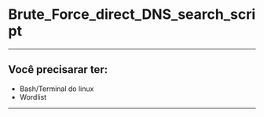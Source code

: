 # Brute_Force_direct_DNS_search_script

---
## Você precisarar ter:
  * Bash/Terminal do linux
  * Wordlist
---